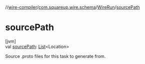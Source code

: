 //[wire-compiler](../../../index.md)/[com.squareup.wire.schema](../index.md)/[WireRun](index.md)/[sourcePath](source-path.md)

# sourcePath

[jvm]\
val [sourcePath](source-path.md): [List](https://kotlinlang.org/api/latest/jvm/stdlib/kotlin.collections/-list/index.html)&lt;Location&gt;

Source .proto files for this task to generate from.
